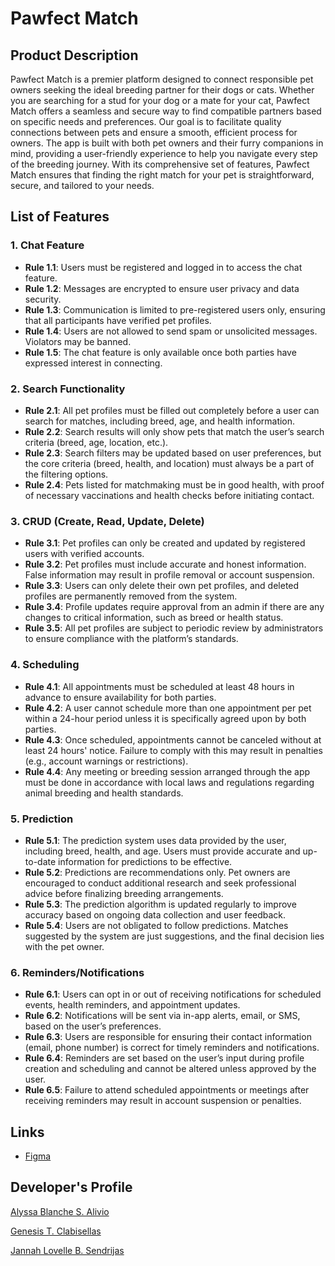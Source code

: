 <h1>Pawfect Match</h1>

<h2>Product Description</h2>
<p>Pawfect Match is a premier platform designed to connect responsible pet owners seeking the ideal breeding partner for their dogs or cats. Whether you are searching for a stud for your dog or a mate for your cat, Pawfect Match offers a seamless and secure way to find compatible partners based on specific needs and preferences. Our goal is to facilitate quality connections between pets and ensure a smooth, efficient process for owners.
The app is built with both pet owners and their furry companions in mind, providing a user-friendly experience to help you navigate every step of the breeding journey. With its comprehensive set of features, Pawfect Match ensures that finding the right match for your pet is straightforward, secure, and tailored to your needs.
</p>

<h2>List of Features</h2>

<h3>1. Chat Feature</h3>
    <ul>
        <li><strong>Rule 1.1</strong>: Users must be registered and logged in to access the chat feature.</li>
        <li><strong>Rule 1.2</strong>: Messages are encrypted to ensure user privacy and data security.</li>
        <li><strong>Rule 1.3</strong>: Communication is limited to pre-registered users only, ensuring that all participants have verified pet profiles.</li>
        <li><strong>Rule 1.4</strong>: Users are not allowed to send spam or unsolicited messages. Violators may be banned.</li>
        <li><strong>Rule 1.5</strong>: The chat feature is only available once both parties have expressed interest in connecting.</li>
    </ul>

<h3>2. Search Functionality</h3>
    <ul>
        <li><strong>Rule 2.1</strong>: All pet profiles must be filled out completely before a user can search for matches, including breed, age, and health information.</li>
        <li><strong>Rule 2.2</strong>: Search results will only show pets that match the user’s search criteria (breed, age, location, etc.).</li>
        <li><strong>Rule 2.3</strong>: Search filters may be updated based on user preferences, but the core criteria (breed, health, and location) must always be a part of the filtering options.</li>
        <li><strong>Rule 2.4</strong>: Pets listed for matchmaking must be in good health, with proof of necessary vaccinations and health checks before initiating contact.</li>
    </ul>

<h3>3. CRUD (Create, Read, Update, Delete)</h3>
    <ul>
        <li><strong>Rule 3.1</strong>: Pet profiles can only be created and updated by registered users with verified accounts.</li>
        <li><strong>Rule 3.2</strong>: Pet profiles must include accurate and honest information. False information may result in profile removal or account suspension.</li>
        <li><strong>Rule 3.3</strong>: Users can only delete their own pet profiles, and deleted profiles are permanently removed from the system.</li>
        <li><strong>Rule 3.4</strong>: Profile updates require approval from an admin if there are any changes to critical information, such as breed or health status.</li>
        <li><strong>Rule 3.5</strong>: All pet profiles are subject to periodic review by administrators to ensure compliance with the platform’s standards.</li>
    </ul>

<h3>4. Scheduling</h3>
    <ul>
        <li><strong>Rule 4.1</strong>: All appointments must be scheduled at least 48 hours in advance to ensure availability for both parties.</li>
        <li><strong>Rule 4.2</strong>: A user cannot schedule more than one appointment per pet within a 24-hour period unless it is specifically agreed upon by both parties.</li>
        <li><strong>Rule 4.3</strong>: Once scheduled, appointments cannot be canceled without at least 24 hours' notice. Failure to comply with this may result in penalties (e.g., account warnings or restrictions).</li>
        <li><strong>Rule 4.4</strong>: Any meeting or breeding session arranged through the app must be done in accordance with local laws and regulations regarding animal breeding and health standards.</li>
    </ul>

<h3>5. Prediction</h3>
    <ul>
        <li><strong>Rule 5.1</strong>: The prediction system uses data provided by the user, including breed, health, and age. Users must provide accurate and up-to-date information for predictions to be effective.</li>
        <li><strong>Rule 5.2</strong>: Predictions are recommendations only. Pet owners are encouraged to conduct additional research and seek professional advice before finalizing breeding arrangements.</li>
        <li><strong>Rule 5.3</strong>: The prediction algorithm is updated regularly to improve accuracy based on ongoing data collection and user feedback.</li>
        <li><strong>Rule 5.4</strong>: Users are not obligated to follow predictions. Matches suggested by the system are just suggestions, and the final decision lies with the pet owner.</li>
    </ul>

<h3>6. Reminders/Notifications</h3>
    <ul>
        <li><strong>Rule 6.1</strong>: Users can opt in or out of receiving notifications for scheduled events, health reminders, and appointment updates.</li>
        <li><strong>Rule 6.2</strong>: Notifications will be sent via in-app alerts, email, or SMS, based on the user’s preferences.</li>
        <li><strong>Rule 6.3</strong>: Users are responsible for ensuring their contact information (email, phone number) is correct for timely reminders and notifications.</li>
        <li><strong>Rule 6.4</strong>: Reminders are set based on the user’s input during profile creation and scheduling and cannot be altered unless approved by the user.</li>
        <li><strong>Rule 6.5</strong>: Failure to attend scheduled appointments or meetings after receiving reminders may result in account suspension or penalties.</li>
    </ul>

<h2>Links</h2>
    <ul>
        <li><a href="https://www.figma.com/design/kCBz0xtZ5OmNyWHyL6bnDL/Pawfect-Match?node-id=0-1&t=VhLdwzYjh35VQNhM-1">Figma</a></li>
    </ul>

<h2>Developer's Profile</h2>
    <p><a href="https://github.com/OliGwapa">Alyssa Blanche S. Alivio</a></p>
    <p><a href="https://github.com/clabisellasg">Genesis T. Clabisellas</a></p>
    <p><a href="https://github.com/jannahlovelle">Jannah Lovelle B. Sendrijas</a></p>
</body>
</html>
